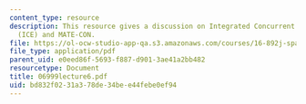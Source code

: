 ```yaml
---
content_type: resource
description: This resource gives a discussion on Integrated Concurrent Engineering
  (ICE) and MATE-CON.
file: https://ol-ocw-studio-app-qa.s3.amazonaws.com/courses/16-892j-space-system-architecture-and-design-fall-2004/bd832f0231a378de34bee44febe0ef94_06999lecture6.pdf
file_type: application/pdf
parent_uid: e0eed86f-5693-f887-d901-3ae41a2bb482
resourcetype: Document
title: 06999lecture6.pdf
uid: bd832f02-31a3-78de-34be-e44febe0ef94
---
```

